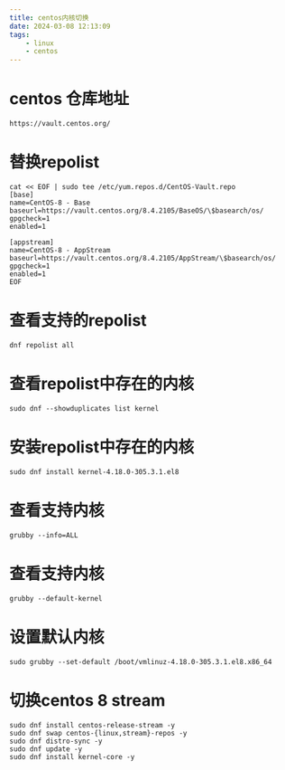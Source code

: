 ```yaml
---
title: centos内核切换
date: 2024-03-08 12:13:09
tags:
    - linux
    - centos
---
```


# centos 仓库地址
```shell
https://vault.centos.org/
```

# 替换repolist
```shell
cat << EOF | sudo tee /etc/yum.repos.d/CentOS-Vault.repo
[base]
name=CentOS-8 - Base
baseurl=https://vault.centos.org/8.4.2105/BaseOS/\$basearch/os/
gpgcheck=1
enabled=1

[appstream]
name=CentOS-8 - AppStream
baseurl=https://vault.centos.org/8.4.2105/AppStream/\$basearch/os/
gpgcheck=1
enabled=1
EOF
```

# 查看支持的repolist
```shell
dnf repolist all
```

# 查看repolist中存在的内核
```shell
sudo dnf --showduplicates list kernel
```

# 安装repolist中存在的内核
```shell
sudo dnf install kernel-4.18.0-305.3.1.el8
```

# 查看支持内核
```shell
grubby --info=ALL
```

# 查看支持内核
```shell
grubby --default-kernel
```

# 设置默认内核
```shell
sudo grubby --set-default /boot/vmlinuz-4.18.0-305.3.1.el8.x86_64
```
# 切换centos 8 stream
```
sudo dnf install centos-release-stream -y
sudo dnf swap centos-{linux,stream}-repos -y
sudo dnf distro-sync -y
sudo dnf update -y
sudo dnf install kernel-core -y

```